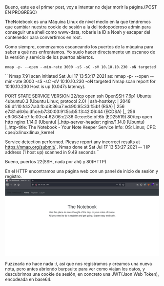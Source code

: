 Bueno, este es el primer post, voy a intentar no dejar morir la página.(POST EN PROGRESO)

TheNotebook es una Máquina Linux de nivel medio en la que tendremos que cambiar nuestra cookie de sesión a la del todopoderoso admin para conseguir una shell como www-data, robarle la ID a Noah y escapar del contenedor para convertirnos en root.

Como siempre, comenzamos escaneando los puertos de la máquina para saber a qué nos enfrentamos. Yo suelo hacer directamente un escaneo de la versión y servicio de los puertos abiertos.

`
nmap -p- --open --min-rate 3000 -sS -sC -sV 10.10.10.230 -oN targeted
`

``
Nmap 7.91 scan initiated Sat Jul 17 13:53:17 2021 as: nmap -p- --open --min-rate 3000 -sS -sC -sV 10.10.10.230 -oN targeted
Nmap scan report for 10.10.10.230
Host is up (0.047s latency).

PORT   STATE SERVICE VERSION
22/tcp open  ssh     OpenSSH 7.6p1 Ubuntu 4ubuntu0.3 (Ubuntu Linux; protocol 2.0)
| ssh-hostkey: 
|   2048 86:df:10:fd:27:a3:fb:d8:36:a7:ed:90:95:33:f5:bf (RSA)
|   256 e7:81:d6:6c:df:ce:b7:30:03:91:5c:b5:13:42:06:44 (ECDSA)
|_  256 c6:06:34:c7:fc:00:c4:62:06:c2:36:0e:ee:5e:bf:6b (ED25519)
80/tcp open  http    nginx 1.14.0 (Ubuntu)
|_http-server-header: nginx/1.14.0 (Ubuntu)
|_http-title: The Notebook - Your Note Keeper
Service Info: OS: Linux; CPE: cpe:/o:linux:linux_kernel

Service detection performed. Please report any incorrect results at https://nmap.org/submit/ .
Nmap done at Sat Jul 17 13:53:27 2021 -- 1 IP address (1 host up) scanned in 9.49 seconds
``

Bueno, puertos 22(SSH, nada por ahí) y 80(HTTP)

En el HTTP encontramos una página web con un panel de inicio de sesión y registro. ![Página web al entrar](images/thenotebook/web.png)

Fuzzearla no hace nada :/, así que nos registramos y creamos una nueva nota, pero antes abriendo burpsuite para ver como viajan los datos, y descubrimos una cookie de sesión, en concreto una JWT(Json Web Token), encodeada en base64.

